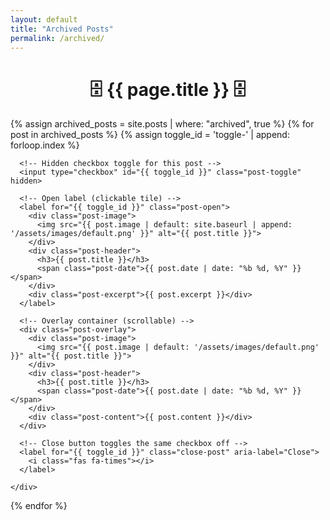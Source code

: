 ```yaml
---
layout: default
title: "Archived Posts"
permalink: /archived/
---
```


<h1 style="text-align:center;">🗄️ {{ page.title }} 🗄️</h1>

<div class="post-grid">
  {% assign archived_posts = site.posts | where: "archived", true %}
  {% for post in archived_posts %}
    {% assign toggle_id = 'toggle-' | append: forloop.index %}
    <div class="post-card">

      <!-- Hidden checkbox toggle for this post -->
      <input type="checkbox" id="{{ toggle_id }}" class="post-toggle" hidden>

      <!-- Open label (clickable tile) -->
      <label for="{{ toggle_id }}" class="post-open">
        <div class="post-image">
          <img src="{{ post.image | default: site.baseurl | append: '/assets/images/default.png' }}" alt="{{ post.title }}">
        </div>
        <div class="post-header">
          <h3>{{ post.title }}</h3>
          <span class="post-date">{{ post.date | date: "%b %d, %Y" }}</span>
        </div>
        <div class="post-excerpt">{{ post.excerpt }}</div>
      </label>

      <!-- Overlay container (scrollable) -->
      <div class="post-overlay">
        <div class="post-image">
          <img src="{{ post.image | default: '/assets/images/default.png' }}" alt="{{ post.title }}">
        </div>
        <div class="post-header">
          <h3>{{ post.title }}</h3>
          <span class="post-date">{{ post.date | date: "%b %d, %Y" }}</span>
        </div>
        <div class="post-content">{{ post.content }}</div>
      </div>

      <!-- Close button toggles the same checkbox off -->
      <label for="{{ toggle_id }}" class="close-post" aria-label="Close">
        <i class="fas fa-times"></i>
      </label>

    </div>

{% endfor %}

</div>
